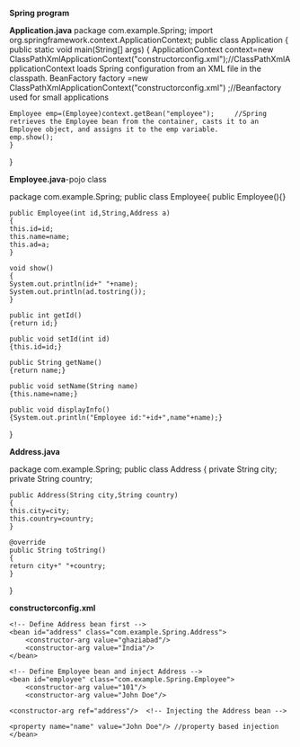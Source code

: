 **Spring program**

**Application.java**
package com.example.Spring;
import org.springframework.context.ApplicationContext;
public class Application
{
	public static void main(String[] args)
	{
	ApplicationContext context=new ClassPathXmlApplicationContext("constructorconfig.xml");//ClassPathXmlApplicationContext loads Spring configuration from an XML file in the classpath.
	BeanFactory factory =new ClassPathXmlApplicationContext("constructorconfig.xml") ;//Beanfactory used for small applications 

 	Employee emp=(Employee)context.getBean("employee"); 	//Spring retrieves the Employee bean from the container, casts it to an Employee object, and assigns it to the emp variable.
	emp.show();
	}
}


**Employee.java**-pojo class

package com.example.Spring;
public  class Employee{
	public  Employee(){}

	public Employee(int id,String,Address a)
	{
	this.id=id;
	this.name=name;
	this.ad=a;
	}
 
	void show()
	{
	System.out.println(id+" "+name);
	System.out.println(ad.tostring());
	}

	public int getId()
	{return id;}

	public void setId(int id)
	{this.id=id;}

	public String getName()
	{return name;}

	public void setName(String name)
	{this.name=name;}

	public void displayInfo()
	{System.out.println("Employee id:"+id+",name"+name);}
}


**Address.java**

package com.example.Spring;
public class Address
{
	private String city;
	private String country;

	public Address(String city,String country)
	{
	this.city=city;
	this.country=country;
	}

 	@override
	public String toString()
	{		
	return city+" "+country;
	}
}

**constructorconfig.xml**

<?xml version="1.0" encoding="UTF-8"?>
<beans xmlns="http://www.springframework.org/schema/beans"
    xmlns:xsi="http://www.w3.org/2001/XMLSchema-instance"
    xsi:schemaLocation="http://www.springframework.org/schema/beans
        http://www.springframework.org/schema/beans/spring-beans-4.3.xsd">

    <!-- Define Address bean first -->
    <bean id="address" class="com.example.Spring.Address">
        <constructor-arg value="ghaziabad"/>
        <constructor-arg value="India"/>
    </bean>

    <!-- Define Employee bean and inject Address -->
    <bean id="employee" class="com.example.Spring.Employee">
        <constructor-arg value="101"/>
        <constructor-arg value="John Doe"/>
	
 	<constructor-arg ref="address"/>  <!-- Injecting the Address bean -->

 	<property name="name" value="John Doe"/> //property based injection
    </bean>

</beans>

